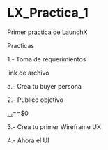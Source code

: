 # LX_Practica_1
Primer práctica de LaunchX

Practicas

<p>
  1.- Toma de requerimientos
<p/>

  link de archivo
  
<p> 
  a.- Crea tu buyer persona
</p>
  
<p>
  2.- Publico objetivo
</p>
 <a target="_blank" rel="noopener noreferrer nofollow" href=
    "htps://github.com/Angosk/LX_Practica_1/blob/main/abogabootPublicoObjetivo.png">…</a>==$0
</p>

<p>
  3.- Crea tu primer Wireframe UX
<p/>

<p>
  4.- Ahora el UI
<P/>
 
